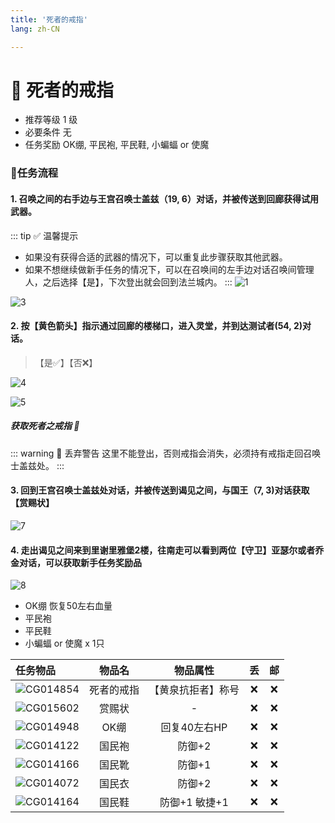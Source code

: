 ```yaml
---
title: '死者的戒指'
lang: zh-CN

---
```


<RouterBack />


# 📜 死者的戒指

- 推荐等级 1 级
- 必要条件 无
- 任务奖励 OK绷, 平民袍, 平民鞋, 小蝙蝠 or 使魔
### 📝任务流程

#### 1. 召唤之间的右手边与王宫召唤士盖兹（19, 6）对话，并被传送到回廊获得试用武器。
::: tip ✅ 温馨提示
- 如果没有获得合适的武器的情况下，可以重复此步骤获取其他武器。
- 如果不想继续做新手任务的情况下，可以在召唤间的左手边对话召唤间管理人，之后选择【是】，下次登出就会回到法兰城内。
:::
![1](https://user-images.githubusercontent.com/78347270/115993070-05ad6480-a60c-11eb-8551-b2f007a9b5b4.png)

![3](https://user-images.githubusercontent.com/78347270/115993113-4a390000-a60c-11eb-8803-168bf4aa450d.png)

#### 2. 按【黄色箭头】指示通过回廊的楼梯口，进入灵堂，并到达测试者(54, 2)对话。
> 【是✅】【否❌】

![4](https://user-images.githubusercontent.com/78347270/115993171-92f0b900-a60c-11eb-9cad-24cc83119c7c.png)

![5](https://user-images.githubusercontent.com/78347270/115993213-cfbcb000-a60c-11eb-9f0f-97e764754b04.png)

##### 获取死者之戒指 💍
::: warning 🚨 丢弃警告
这里不能登出，否则戒指会消失，必须持有戒指走回召唤士盖兹处。
:::

#### 3. 回到王宫召唤士盖兹处对话，并被传送到谒见之间，与国王（7, 3)对话获取【赏赐状】

![7](https://user-images.githubusercontent.com/78347270/115993463-d1d33e80-a60d-11eb-953b-f263ebdfd595.png)


#### 4. 走出谒见之间来到里谢里雅堡2楼，往南走可以看到两位【守卫】亚瑟尔或者乔金对话，可以获取新手任务奖励品

![8](https://user-images.githubusercontent.com/78347270/115993492-f16a6700-a60d-11eb-9b64-bec6f9cebfd0.png)
- OK绷 恢复50左右血量
- 平民袍
- 平民鞋
- 小蝙蝠 or 使魔 x 1只


| 任务物品 | 物品名 | 物品属性 | 丢 | 邮 |
| :---- |:-------------:|:-------------:|:-------------:|:-------------:|
| ![CG014854](https://user-images.githubusercontent.com/78347270/116801034-2102fd00-ab41-11eb-91cd-04c483df1824.gif) |  死者的戒指  |  【黄泉抗拒者】称号  |  :x:  |  :x:  |
| ![CG015602](https://user-images.githubusercontent.com/78347270/116801033-2102fd00-ab41-11eb-90b3-69a0ce5d77f5.gif) |  赏赐状  |  -  |  :x:  |  :x:  |
| ![CG014948](https://user-images.githubusercontent.com/78347270/116801032-206a6680-ab41-11eb-812d-9b720ef378a9.gif) |  OK绷  | 回复40左右HP |  :x:  |  :x:  |
| ![CG014122](https://user-images.githubusercontent.com/78347270/116801031-206a6680-ab41-11eb-8880-44f0521891a7.gif) |  国民袍  | 防御+2 |  :x:  |  :x:  |
| ![CG014166](https://user-images.githubusercontent.com/78347270/116801029-1fd1d000-ab41-11eb-8aa6-837803c6a023.gif) |  国民靴  | 防御+1 |  :x:  |  :x:  |
| ![CG014072](https://user-images.githubusercontent.com/78347270/116801030-1fd1d000-ab41-11eb-895a-3d100dbaf701.gif) |  国民衣  | 防御+2 |  :x:  |  :x:  |
| ![CG014164](https://user-images.githubusercontent.com/78347270/116801026-1ea0a300-ab41-11eb-9226-74845df8eb6e.gif) |  国民鞋  | 防御+1 敏捷+1 |  :x:  |  :x:  |




